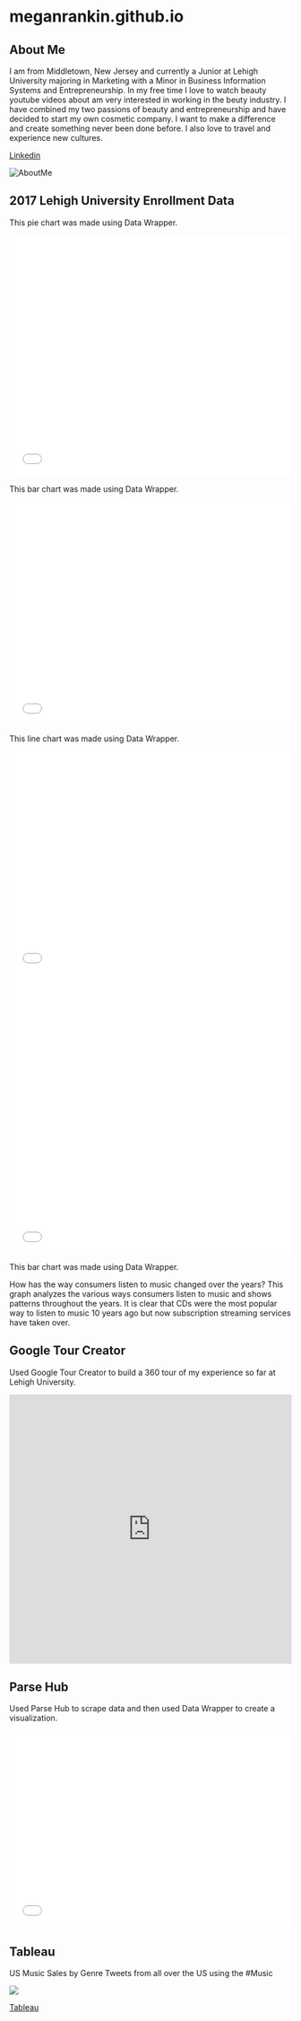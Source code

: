 # meganrankin.github.io

## About Me

I am from Middletown, New Jersey and currently a Junior at Lehigh University majoring in Marketing with a Minor in Business Information Systems and Entrepreneurship. In my free time I love to watch beauty youtube videos about am very interested in working in the beuty industry. I have combined my two passions of beauty and entrepreneurship and have decided to start my own cosmetic company. I want to make a difference and create something never been done before. I also love to travel and experience new cultures. 

[Linkedin](https://www.linkedin.com/in/megan-rankin-24134b12a/)

![AboutMe](http://www.awfireworks.com/wp-content/uploads/2018/04/THUMBNAIL_Fotolia_124863579_Subscription_Monthly_M.jpg)

## 2017 Lehigh University Enrollment Data


This pie chart was made using Data Wrapper. 
<iframe title="Chart: 2017 Lehigh University Undergraduate Enrollment&amp;nbsp;" aria-describedby="The pie chart shows the percentages of undergraduate enrollment in the six colleges at Lehigh University in 2017. College of Arts &amp; Sciences has the largest enrollment among all. " id="datawrapper-chart-hwOVW" src="//datawrapper.dwcdn.net/hwOVW/1/" scrolling="no" frameborder="0" style="width: 0; min-width: 100% !important;" height="430"></iframe><script type="text/javascript">!function(){"use strict";window.addEventListener("message",function(a){if(void 0!==a.data["datawrapper-height"])for(var t in a.data["datawrapper-height"]){var e=document.getElementById("datawrapper-chart-"+t);e&&(e.style.height=a.data["datawrapper-height"][t]+"px")}})}();</script>

This bar chart was made using Data Wrapper.
<iframe title="Chart: 2017 Undergraduate Enrollment Hometowns&amp;nbsp;" aria-describedby="This chart looks about the hometowns of undergraduate students that attend Lehigh University. " id="datawrapper-chart-hnJMr" src="//datawrapper.dwcdn.net/hnJMr/1/" scrolling="no" frameborder="0" style="width: 0; min-width: 100% !important;" height="400"></iframe><script type="text/javascript">!function(){"use strict";window.addEventListener("message",function(a){if(void 0!==a.data["datawrapper-height"])for(var t in a.data["datawrapper-height"]){var e=document.getElementById("datawrapper-chart-"+t);e&&(e.style.height=a.data["datawrapper-height"][t]+"px")}})}();</script>

This line chart was made using Data Wrapper.
<iframe title="Chart: College Enrollment at Lehigh University 2008-2017" aria-describedby="Comparing the enrollment between Lehigh University's three colleges. " id="datawrapper-chart-q1uqx" src="//datawrapper.dwcdn.net/q1uqx/1/" scrolling="no" frameborder="0" style="width: 0; min-width: 100% !important;" height="400"></iframe><script type="text/javascript">!function(){"use strict";window.addEventListener("message",function(a){if(void 0!==a.data["datawrapper-height"])for(var t in a.data["datawrapper-height"]){var e=document.getElementById("datawrapper-chart-"+t);e&&(e.style.height=a.data["datawrapper-height"][t]+"px")}})}();</script>



<iframe title="Chart: Ways Consumers Listen to Music&amp;nbsp;" aria-describedby="" id="datawrapper-chart-x598P" src="//datawrapper.dwcdn.net/x598P/1/" scrolling="no" frameborder="0" style="width: 0; min-width: 100% !important;" height="497"></iframe><script type="text/javascript">!function(){"use strict";window.addEventListener("message",function(a){if(void 0!==a.data["datawrapper-height"])for(var t in a.data["datawrapper-height"]){var e=document.getElementById("datawrapper-chart-"+t);e&&(e.style.height=a.data["datawrapper-height"][t]+"px")}})}();</script>


This bar chart was made using Data Wrapper. 

How has the way consumers listen to music changed over the years? This graph analyzes the various ways consumers listen to music and shows patterns throughout the years. It is clear that CDs were the most popular way to listen to music 10 years ago but now subscription streaming services have taken over. 


## Google Tour Creator 

Used Google Tour Creator to build a 360 tour of my experience so far at Lehigh University. 

<iframe width="100%" height="480px" src="https://poly.google.com/view/9OQGrWckC69/embed?chrome=min" frameborder="0" style="border:none;" allowvr="yes" allow="vr; xr; accelerometer; magnetometer; gyroscope; autoplay;" allowfullscreen mozallowfullscreen="true" webkitallowfullscreen="true" onmousewheel="" ></iframe>


## Parse Hub

Used Parse Hub to scrape data and then used Data Wrapper to create a visualization. 

<iframe title="Chart: Most Popular Music Streaming Services (in millions)&amp;nbsp;" aria-describedby="The most popular music streaming platforms ins 2018 by millions earned. It is clear that Apple Music and Spotify are the most popular. " id="datawrapper-chart-1rj6V" src="//datawrapper.dwcdn.net/1rj6V/1/" scrolling="no" frameborder="0" style="width: 0; min-width: 100% !important;" height="352"></iframe><script type="text/javascript">!function(){"use strict";window.addEventListener("message",function(a){if(void 0!==a.data["datawrapper-height"])for(var t in a.data["datawrapper-height"]){var e=document.getElementById("datawrapper-chart-"+t);e&&(e.style.height=a.data["datawrapper-height"][t]+"px")}})}();</script>




## Tableau 

US Music Sales by Genre
Tweets from all over the US using the #Music 


<div class='tableauPlaceholder' id='viz1555897595623' style='position: relative'><noscript><a href='#'><img alt=' ' src='https:&#47;&#47;public.tableau.com&#47;static&#47;images&#47;US&#47;USMusicSalesbyGenre&#47;Dashboard1&#47;1_rss.png' style='border: none' /></a></noscript><object class='tableauViz'  style='display:none;'><param name='host_url' value='https%3A%2F%2Fpublic.tableau.com%2F' /> <param name='embed_code_version' value='3' /> <param name='site_root' value='' /><param name='name' value='USMusicSalesbyGenre&#47;Dashboard1' /><param name='tabs' value='no' /><param name='toolbar' value='yes' /><param name='static_image' value='https:&#47;&#47;public.tableau.com&#47;static&#47;images&#47;US&#47;USMusicSalesbyGenre&#47;Dashboard1&#47;1.png' /> <param name='animate_transition' value='yes' /><param name='display_static_image' value='yes' /><param name='display_spinner' value='yes' /><param name='display_overlay' value='yes' /><param name='display_count' value='yes' /><param name='filter' value='publish=yes' /></object></div><script type='text/javascript'>var divElement = document.getElementById('viz1555897595623');var vizElement = divElement.getElementsByTagName('object')[0];                    if ( divElement.offsetWidth > 800 ) { vizElement.style.width='1000px';vizElement.style.height='827px';} else if ( divElement.offsetWidth > 500 ) { vizElement.style.width='1000px';vizElement.style.height='827px';} else { vizElement.style.width='100%';vizElement.style.height='727px';}var scriptElement = document.createElement('script');                    scriptElement.src = 'https://public.tableau.com/javascripts/api/viz_v1.js';                    vizElement.parentNode.insertBefore(scriptElement, vizElement);</script>



[Tableau](https://public.tableau.com/views/USMusicSalesbyGenre/Dashboard1?:embed=y&:display_count=yes&publish=yes)
